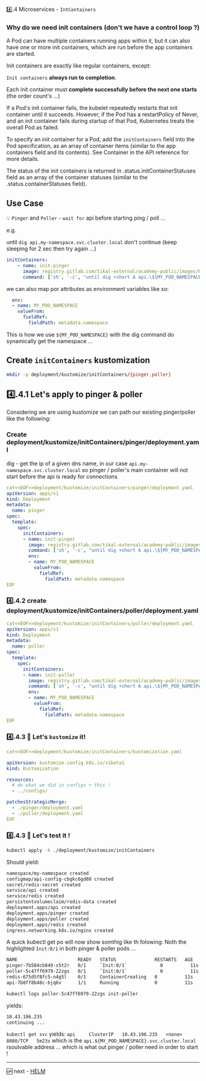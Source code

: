 4️⃣.4 Microservices - `IntContainers`

### Why do we need init containers (don't we have a control loop ?)

A Pod can have multiple containers running apps within it, but it can also have one or more init containers, which are run before the app containers are started.

Init containers are exactly like regular containers, except:

`Init containers` **always run to completion**.

Each init container must **complete successfully before the next one starts** (the order count's ...)

If a Pod's init container fails, the kubelet repeatedly restarts that init container until it succeeds. However, if the Pod has a restartPolicy of Never, and an init container fails during startup of that Pod, Kubernetes treats the overall Pod as failed.

To specify an init container for a Pod, add the `initContainers` field into the Pod specification, as an array of container items (similar to the app containers field and its contents). See Container in the API reference for more details.

The status of the init containers is returned in .status.initContainerStatuses field as an array of the container statuses (similar to the .status.containerStatuses field).

## Use Case

💡 `Pinger` and `Poller` - `wait for` api before starting ping / poll ...

e.g.

  until `dig api.my-namespace.svc.cluster.local` don't continue (keep sleeping for 2 sec then try again ...)

  ```yaml
  initContainers:
      - name: init-pinger
        image: registry.gitlab.com/tikal-external/academy-public/images/bind-tools
        command: ['sh', '-c', "until dig +short A api.\${MY_POD_NAMESPACE}.svc.cluster.local; do echo waiting for api; sleep 2; done"]
  ```

  we can also map por attributes as environment variables like so:

  ```yaml
    env:
    - name: MY_POD_NAMESPACE
      valueFrom:
        fieldRef:
          fieldPath: metadata.namespace
  ```

  This is how we use `${MY_POD_NAMESPACE}` with the dig command do synamically get the namespace ...
  
## Create `initContainers` kustomization

```sh
mkdir -p deployment/kustomize/initContainers/{pinger,poller}
```

## 4️⃣.4.1 Let's apply to pinger & poller

Considering we are using kustomize we can path our existing pinger/poller like the following:

### Create deployment/kustomize/initContainers/pinger/deployment.yaml

dig - get the ip of a given dns name, in our case  `api.my-namespace.svc.cluster.local` so pinger / poller's main container will not start before the api is ready for connections

```yaml
cat<<EOF>>deployment/kustomize/initContainers/pinger/deployment.yaml
apiVersion: apps/v1
kind: Deployment
metadata:
  name: pinger
spec:
  template:
    spec:
      initContainers:
      - name: init-pinger
        image: registry.gitlab.com/tikal-external/academy-public/images/bind-tools
        command: ['sh', '-c', "until dig +short A api.\${MY_POD_NAMESPACE}.svc.cluster.local && echo continuing ...; do echo waiting for api; sleep 2; done"]
        env:
        - name: MY_POD_NAMESPACE
          valueFrom:
            fieldRef:
              fieldPath: metadata.namespace
EOF
```

### 4️⃣.4.2 create deployment/kustomize/initContainers/poller/deployment.yaml

```yaml
cat<<EOF>>deployment/kustomize/initContainers/poller/deployment.yaml
apiVersion: apps/v1
kind: Deployment
metadata:
  name: poller
spec:
  template:
    spec:
      initContainers:
      - name: init-poller
        image: registry.gitlab.com/tikal-external/academy-public/images/bind-tools
        command: ['sh', '-c', "until dig +short A api.\${MY_POD_NAMESPACE}.svc.cluster.local && echo continuing ...; do echo waiting for api; sleep 2; done"]
        env:
        - name: MY_POD_NAMESPACE
          valueFrom:
            fieldRef:
              fieldPath: metadata.namespace
EOF
```

### 4️⃣.4.3 🧪 Let's `kustomize` it!

```yaml
cat<<EOF>>deployment/kustomize/initContainers/kustomization.yaml

apiVersion: kustomize.config.k8s.io/v1beta1
kind: Kustomization

resources:
  # do what we did in configs + this !
  - ../configs/

patchesStrategicMerge:
  - ./pinger/deployment.yaml
  - ./poller/deployment.yaml
EOF
```

### 4️⃣.4.3 🧪 Let's test  it !

```sh
kubectl apply -k ./deployment/kustomize/initContainers
```

Should yield:

```sh
namespace/my-namespace created
configmap/api-config-cbgkc6gd88 created
secret/redis-secret created
service/api created
service/redis created
persistentvolumeclaim/redis-data created
deployment.apps/api created
deployment.apps/pinger created
deployment.apps/poller created
deployment.apps/redis created
ingress.networking.k8s.io/nginx created

```

A quick kubectl get po will now show somthig like th folowing:
Noth the highlighted `Init:0/1` in both pinger & poller pods ...


```sh
NAME                      READY   STATUS              RESTARTS   AGE
pinger-7b584cb849-s5t2r   0/1     `Init:0/1`            0          11s
poller-5c47ff6979-22zgs   0/1     `Init:0/1`            0          11s
redis-675d5f8fc5-n4g5l    0/1     ContainerCreating   0          11s
api-7b8ff8b48c-bjq6v      1/1     Running             0          11s

```

```sh
kubectl logs poller-5c47ff6979-22zgs init-poller
```

yields:

```sh
10.43.196.235
continuing ...
```

`kubectl get svc` yields: `api     ClusterIP   10.43.196.235   <none>        8080/TCP   5m23s` which is the `api.${MY_POD_NAMESPACE}.svc.cluster.local` rsoulvable address ... which is what out pinger / poller need in order to start !


---

🆙 next - [HELM](05-00-helm.md) 

